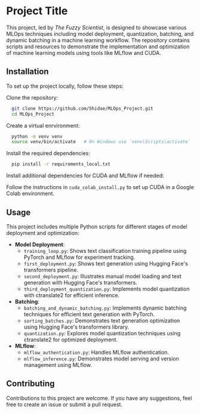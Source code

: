 
# Project Title

This project, led by *The Fuzzy Scientist*, is designed to showcase various MLOps techniques including model deployment, quantization, batching, and dynamic batching in a machine learning workflow. The repository contains scripts and resources to demonstrate the implementation and optimization of machine learning models using tools like MLflow and CUDA.



## Installation

To set up the project locally, follow these steps:

Clone the repository:

```bash 
  git clone https://github.com/Shidae/MLOps_Project.git
  cd MLOps_Project

```
Create a virtual enrvironment:
```bash
  python -m venv venv
  source venv/bin/activate   # On Windows use `venv\Scripts\activate`
```
Install the required dependencies:
```bash
  pip install -r requirements_local.txt

```
Install additional dependencies for CUDA and MLflow if needed:

Follow the instructions in ```cuda_colab_install.py``` to set up CUDA in a Google Colab environment.

    
## Usage

This project includes multiple Python scripts for different stages of model deployment and optimization:

- **Model Deployment**:
  - `training_loop.py`:  Shows text classification training pipeline using PyTorch and MLflow for experiment tracking.
  - `first_deployment.py`: Shows text generation using Hugging Face's transformers pipeline.
  - `second_deployment.py`: Illustrates manual model loading and text generation with Hugging Face's transformers.
  - `third_deployment_quantization.py`: Implements model quantization with ctranslate2 for efficient inference.
- **Batching**:
  - `batching_and_dynamic_batching.py`: Implements dynamic batching techniques for efficient text generation with PyTorch.
  - `sorting_batches.py`: Demonstrates text generation optimization using Hugging Face's transformers library.
  - `quantization.py`: Explores model quantization techniques using ctranslate2 for optimized deployment.
- **MLflow**:
  - `mlflow_authentication.py`: Handles MLflow authentication.
  - `mlflow_inference.py`: Demonstrates model serving and version management using MLflow.

## Contributing

Contributions to this project are welcome. If you have any suggestions, feel free to create an issue or submit a pull request.
